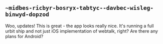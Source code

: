 ## `~midbes-ricbyr-bosryx-tabtyc--davbec-wisleg-binwyd-dopzod`
Woo, updates! This is great - the app looks really nice. It's running a full urbit ship and not just iOS implementation of webtalk, right? Are there any plans for Android?